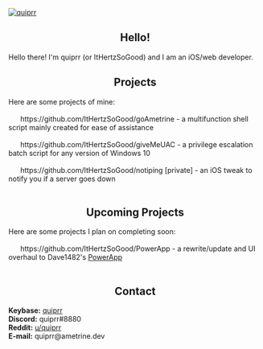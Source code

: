 [![quiprr](https://raw.githubusercontent.com/ItHertzSoGood/ItHertzSoGood/master/banner.png)](https://github.com/ItHertzSoGood/)
<h2 align="center"><b>Hello!</b></h2>
Hello there! I'm quiprr (or ItHertzSoGood) and I am an iOS/web developer.  

<h2 align="center"><b>Projects  </b></h2>
Here are some projects of mine:<br>
<br>
&nbsp;&nbsp;&nbsp;&nbsp;&nbsp;&nbsp;https://github.com/ItHertzSoGood/goAmetrine - a multifunction shell script mainly created for ease of assistance<br>
<br>
&nbsp;&nbsp;&nbsp;&nbsp;&nbsp;&nbsp;https://github.com/ItHertzSoGood/giveMeUAC - a privilege escalation batch script for any version of Windows 10<br>
<br>
&nbsp;&nbsp;&nbsp;&nbsp;&nbsp;&nbsp;https://github.com/ItHertzSoGood/notiping [private] - an iOS tweak to notify you if a server goes down<br>
<br>
<h2 align="center"><b>Upcoming Projects</b></h2>
Here are some projects I plan on completing soon:<br>
<br>
&nbsp;&nbsp;&nbsp;&nbsp;&nbsp;&nbsp;https://github.com/ItHertzSoGood/PowerApp - a rewrite/update and UI overhaul to Dave1482's <a href="https://github.com/Dave1482/PowerApp">PowerApp</a><br>
<br>
<h2 align="center"><b>Contact</b></h2>
<b>Keybase:</b> <a href="https://keybase.io/quiprr">quiprr</a><br>
<b>Discord:</b> quiprr#8880<br>
<b>Reddit:</b> <a href="https://reddit.com/u/quiprr">u/quiprr</a><br>
<b>E-mail:</b> quiprr@ametrine.dev
